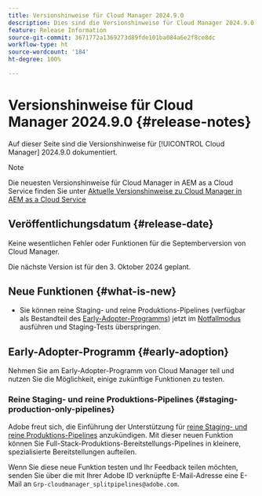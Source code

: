 ```yaml
---
title: Versionshinweise für Cloud Manager 2024.9.0
description: Dies sind die Versionshinweise für Cloud Manager 2024.9.0.
feature: Release Information
source-git-commit: 3671772a1369273d89fde101ba084a6e2f8ce8dc
workflow-type: ht
source-wordcount: '184'
ht-degree: 100%

---
```


# Versionshinweise für Cloud Manager 2024.9.0 {#release-notes}

Auf dieser Seite sind die Versionshinweise für [!UICONTROL Cloud Manager] 2024.9.0 dokumentiert.

>[!NOTE]
>
>Die neuesten Versionshinweise für Cloud Manager in AEM as a Cloud Service finden Sie unter [Aktuelle Versionshinweise zu Cloud Manager in AEM as a Cloud Service](https://experienceleague.adobe.com/de/docs/experience-manager-cloud-service/content/release-notes/cloud-manager/current)

## Veröffentlichungsdatum {#release-date}

Keine wesentlichen Fehler oder Funktionen für die Septemberversion von Cloud Manager.

Die nächste Version ist für den 3. Oktober 2024 geplant.


## Neue Funktionen {#what-is-new}

* Sie können reine Staging- und reine Produktions-Pipelines (verfügbar als Bestandteil des [Early-Adopter-Programms](#staging-production-only-pipelines)) jetzt im [Notfallmodus](/help/using/stage-prod-only.md#emergency-mode) ausführen und Staging-Tests überspringen.

## Early-Adopter-Programm {#early-adoption}

Nehmen Sie am Early-Adopter-Programm von Cloud Manager teil und nutzen Sie die Möglichkeit, einige zukünftige Funktionen zu testen.


### Reine Staging- und reine Produktions-Pipelines {#staging-production-only-pipelines}

Adobe freut sich, die Einführung der Unterstützung für [reine Staging- und reine Produktions-Pipelines](/help/using/stage-prod-only.md) anzukündigen. Mit dieser neuen Funktion können Sie Full-Stack-Produktions-Bereitstellungs-Pipelines in kleinere, spezialisierte Bereitstellungen aufteilen.

Wenn Sie diese neue Funktion testen und Ihr Feedback teilen möchten, senden Sie über die mit Ihrer Adobe ID verknüpfte E-Mail-Adresse eine E-Mail an `Grp-cloudmanager_splitpipelines@adobe.com`.

<!-- ## Bug fixes

* text

## Known Issues {#known-issues}

{{content-copy-known-issues}} LEAVE IN??? -->